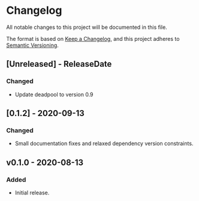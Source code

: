 # Changelog

All notable changes to this project will be documented in this file.

The format is based on [Keep a Changelog](https://keepachangelog.com/en/1.0.0/),
and this project adheres to [Semantic Versioning](https://semver.org/spec/v2.0.0.html).

<!-- next-header -->

## [Unreleased] - ReleaseDate

### Changed

- Update deadpool to version 0.9

## [0.1.2] - 2020-09-13

### Changed

- Small documentation fixes and relaxed dependency version constraints.

## v0.1.0 - 2020-08-13

### Added

- Initial release.
